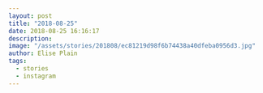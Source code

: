 ```yaml
---
layout: post
title: "2018-08-25"
date: 2018-08-25 16:16:17
description: 
image: "/assets/stories/201808/ec81219d98f6b74438a40dfeba0956d3.jpg"
author: Elise Plain
tags: 
  - stories
  - instagram
---
```



<p></p>
